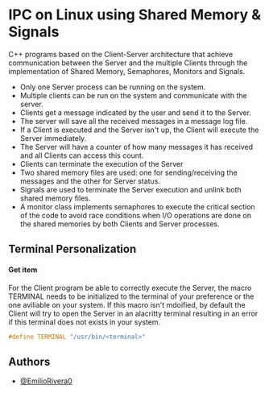 # IPC on Linux using Shared Memory & Signals

C++ programs based on the Client-Server architecture that achieve communication between the Server and the multiple Clients through the implementation of Shared Memory, Semaphores, Monitors and Signals.
- Only one Server process can be running on the system.
- Multiple clients can be run on the system and communicate with the server.
- Clients get a message indicated by the user and send it to the Server.
- The server will save all the received messages in a message log file.
- If a Client is executed and the Server isn't up, the Client will execute the Server immediately.
- The Server will have a counter of how many messages it has received and all Clients can access this count.
- Clients can terminate the execution of the Server
- Two shared memory files are used: one for sending/receiving the messages and the other for Server status. 
- Signals are used to terminate the Server execution and unlink both shared memory files.
- A monitor class implements semaphores to execute the critical section of the code to avoid race conditions when I/O operations are done on the shared memories by both Clients and Server processes.
## Terminal Personalization
#### Get item
For the Client program be able to correctly execute the Server, the macro TERMINAL needs to be initialized to the terminal of your preference or the one aviliable on your system. If this macro isn't mdoified, by default the Client will try to open the Server in an alacritty terminal resulting in an error if this terminal does not exists in your system.
```cpp
#define TERMINAL "/usr/bin/<terminal>"
```
## Authors

- [@EmilioRivera0](https://github.com/EmilioRivera0)

